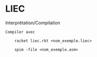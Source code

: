 # LIEC
Interprétation/Compilation

	Compiler avec
	
    	racket liec.rkt <nom_exemple.liec>
		
		spim -file <nom_exemple.asm>
